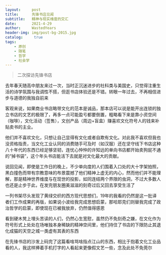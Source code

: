 ```yaml
---
layout:     post
title:      先锋书店见闻
subtitle:   精神与现实维度的交汇
date:       2021-4-29
author:     WastedYears
header-img: img/post-bg-2015.jpg
catalog: 	 true
tags:
    - 原创
    - 随笔
    - 哲学
    - 社会学
---
```


>  二次探访先锋书店

去年春天随高中朋友来过一次，当时正沉迷进步的社科类与美国史，只觉得注重生活的诗学氛围与我调性不搭，但逛书店体验还是不错。转眼一年过去，不再相信进步与道德的我独自前来

客观来说，如果商业书店略带文化的范本是诚品，那本店可以说是能开出连锁的独立书店的文艺的极限了，再多一点可能盈亏都要倒置，粗略看下来是靠小资空间（咖啡），文化活动（签售），文创产品（周边+盲盒）赚喜欢文化符号人的钱来补贴卖书的主业。

他们并不喜欢文化，只想让自己显得有文化或者自欺有文化。对此我不喜欢但我也没资格指责，当文化工业认同的消费随手可及时（如汉服）还在坚守线下书店这种八十年代的东西已经足够坚韧，连忧心忡忡的许知远的单向书店都开始卖狗屁不通的“掉书袋”，这个年头书店能活下去就是对文化最大的贡献。

说回见闻，即使是工作日的晚上，不少单向度的人们围着入口处的大十字架拍照，黑白撞色而带有宗教意味的布景震撼了他们精神上虚无的内心，然而他们并不能理解，那是精神世界维度与在现世的投影，如同连结两个界限的虫洞，不过大多数人也还是止步于此，在发完朋友圈美滋滋的刻奇过后又回去享受生活了

一列书架尽头发现了黄绿交织的西方现代思想们，19年的我看的仍然是这一批译者们工作成果的再版，如果说小波给我完成思想启蒙，那哈耶克们则替我完成了政治哲学的启蒙，即使现在已被我放弃，仍然值得感恩

看到硬木凳上埋头苦读的人们，仍然心生宽慰，虽然仍不免刻奇之嫌，在文化作为符号形式上处处在场唯独本身稀缺的精神空间里，他们持住了书店的下限防止其退化成猫的天空之城一类虚有其表的东西

在先锋书店的沙发上码完了这篇看啥骂啥指点江山的东西，相比于抱着文化工业品看的人，我这样捧着手机打字的人看起来更像假文艺一些，念及此处不免莞尔